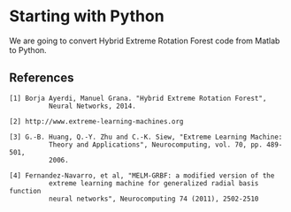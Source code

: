 Starting with Python
====================

We are going to convert Hybrid Extreme Rotation Forest code from Matlab to Python.

References
----------
```
[1] Borja Ayerdi, Manuel Grana. "Hybrid Extreme Rotation Forest",
          Neural Networks, 2014.

[2] http://www.extreme-learning-machines.org 

[3] G.-B. Huang, Q.-Y. Zhu and C.-K. Siew, "Extreme Learning Machine:
          Theory and Applications", Neurocomputing, vol. 70, pp. 489-501,
          2006.
          
[4] Fernandez-Navarro, et al, "MELM-GRBF: a modified version of the  
          extreme learning machine for generalized radial basis function  
          neural networks", Neurocomputing 74 (2011), 2502-2510
```
